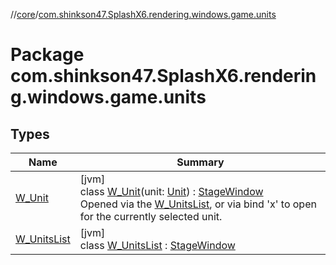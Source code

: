 //[core](../../index.md)/[com.shinkson47.SplashX6.rendering.windows.game.units](index.md)

# Package com.shinkson47.SplashX6.rendering.windows.game.units

## Types

| Name | Summary |
|---|---|
| [W_Unit](-w_-unit/index.md) | [jvm]<br>class [W_Unit](-w_-unit/index.md)(unit: [Unit](../com.shinkson47.SplashX6.game.units/-unit/index.md)) : [StageWindow](../com.shinkson47.SplashX6.rendering.ui/-stage-window/index.md)<br>Opened via the [W_UnitsList](-w_-units-list/index.md), or via bind 'x' to open for the currently selected unit. |
| [W_UnitsList](-w_-units-list/index.md) | [jvm]<br>class [W_UnitsList](-w_-units-list/index.md) : [StageWindow](../com.shinkson47.SplashX6.rendering.ui/-stage-window/index.md) |
